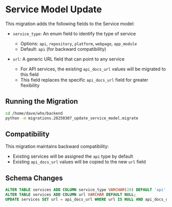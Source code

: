# Service Model Update

This migration adds the following fields to the Service model:

- `service_type`: An enum field to identify the type of service
  - Options: `api`, `repository`, `platform`, `webpage`, `app_module`
  - Default: `api` (for backward compatibility)
  
- `url`: A generic URL field that can point to any service
  - For API services, the existing `api_docs_url` values will be migrated to this field
  - This field replaces the specific `api_docs_url` field for greater flexibility

## Running the Migration

```bash
cd /home/dave/who/backend
python -m migrations.20250307_update_service_model.migrate
```

## Compatibility

This migration maintains backward compatibility:
- Existing services will be assigned the `api` type by default
- Existing `api_docs_url` values will be copied to the new `url` field

## Schema Changes

```sql
ALTER TABLE services ADD COLUMN service_type VARCHAR(20) DEFAULT 'api';
ALTER TABLE services ADD COLUMN url VARCHAR DEFAULT NULL;
UPDATE services SET url = api_docs_url WHERE url IS NULL AND api_docs_url IS NOT NULL;
```
